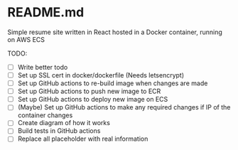 # README.md
Simple resume site written in React hosted in a Docker container, running on AWS ECS

  TODO:
- [ ] Write better todo
- [ ] Set up SSL cert in docker/dockerfile (Needs letsencrypt)
- [ ] Set up GitHub actions to re-build image when changes are made
- [ ] Set up GitHub actions to push new image to ECR
- [ ] Set up GitHub actions to deploy new image on ECS
- [ ] (Maybe) Set up GitHub actions to make any required changes if IP of the container changes
- [ ] Create diagram of how it works
- [ ] Build tests in GitHub actions
- [ ] Replace all placeholder with real information